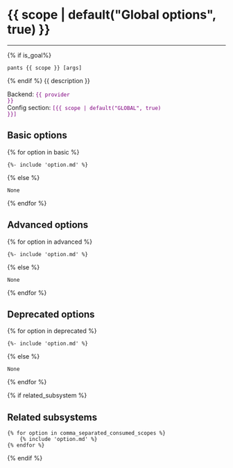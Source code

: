 # {{ scope | default("Global options", true) }}

---

{% if is_goal%}

```
pants {{ scope }} [args]
```

{% endif %}
{{ description }}

Backend: <span style="color: purple"><code>{{ provider }}</code></span>
<br>
Config section: <span style="color: purple"><code>[{{ scope | default("GLOBAL", true) }}]</code></span>

## Basic options

{% for option in basic %}

    {%- include 'option.md' %}

{% else %}

    None

{% endfor %}

## Advanced options

{% for option in advanced %}

    {%- include 'option.md' %}

{% else %}

    None

{% endfor %}

## Deprecated options

{% for option in deprecated %}

    {%- include 'option.md' %}

{% else %}

    None

{% endfor %}

{% if related_subsystem %}

## Related subsystems

    {% for option in comma_separated_consumed_scopes %}
        {% include 'option.md' %}
    {% endfor %}

{% endif %}
